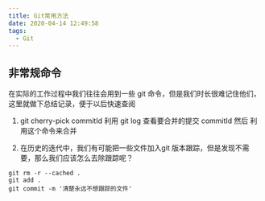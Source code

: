 ```yaml
---
title: Git常用方法
date: 2020-04-14 12:49:58
tags:
  - Git
---
```


## 非常规命令

在实际的工作过程中我们往往会用到一些 git 命令，但是我们时长很难记住他们，这里就做下总结记录，便于以后快速查阅

1. git cherry-pick commitId
   利用 git log 查看要合并的提交 commitId 然后
   利用这个命令来合并


2. 在历史的迭代中，我们有可能把一些文件加入git 版本跟踪，但是发现不需要，那么我们应该怎么去除跟踪呢？

```
git rm -r --cached .
git add .
git commit -m '清楚永远不想跟踪的文件'

```

